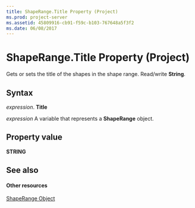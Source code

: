 ```yaml
---
title: ShapeRange.Title Property (Project)
ms.prod: project-server
ms.assetid: 45809916-cb91-f59c-b103-767648a5f3f2
ms.date: 06/08/2017
---
```



# ShapeRange.Title Property (Project)
Gets or sets the title of the shapes in the shape range. Read/write  **String**.

## Syntax

 _expression_. **Title**

 _expression_ A variable that represents a **ShapeRange** object.


## Property value

 **STRING**


## See also


#### Other resources


[ShapeRange Object](shaperange-object-project.md)
